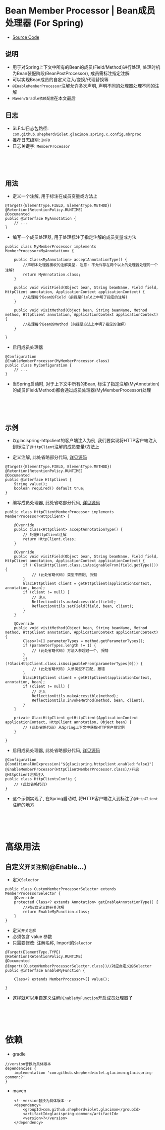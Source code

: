 # Bean Member Processor | Bean成员处理器 (For Spring)

* [Source Code](https://github.com/shepherdviolet/glacimon/tree/master/glacispring-common/src/main/java/com/github/shepherdviolet/glacimon/spring/x/config/mbrproc)

## 说明

* 用于对Spring上下文中所有的Bean的成员(Field/Method)进行处理, 处理时机为Bean装配阶段(BeanPostProcessor), 成员需标注指定注解
* 可以实现Bean成员的自定义注入/变换/代理替换等
* `@EnableMemberProcessor`注解允许多次声明, 声明不同的处理器处理不同的注解
* `Maven/Gradle依赖配置`在本文最后

## 日志

* SLF4J日志包路径: `com.github.shepherdviolet.glacimon.spring.x.config.mbrproc`
* 推荐日志级别: `INFO`
* 日志关键字: `MemberProcessor`

<br>
<br>
<br>

## 用法

* 定义一个注解, 用于标注在成员变量或方法上

```text
@Target({ElementType.FIELD, ElementType.METHOD})
@Retention(RetentionPolicy.RUNTIME)
@Documented
public @interface MyAnnotation {
    // ...
}
```

* 编写一个成员处理器, 用于处理标注了指定注解的成员变量或方法

```text
public class MyMemberProcessor implements MemberProcessor<MyAnnotation> {

    public Class<MyAnnotation> acceptAnnotationType() {
        //声明本处理器接收的注解类型. 注意: 不允许存在两个以上的处理器处理同一个注解!
        return MyAnnotation.class;
    }

    public void visitField(Object bean, String beanName, Field field, HttpClient annotation, ApplicationContext applicationContext) {
        //处理每个Bean的Field (前提是Field上申明了指定的注解)
    }

    public void visitMethod(Object bean, String beanName, Method method, HttpClient annotation, ApplicationContext applicationContext) {
        //处理每个Bean的Method (前提是方法上申明了指定的注解)
    }

}
```

* 启用成员处理器

```text
@Configuration
@EnableMemberProcessor(MyMemberProcessor.class)
public class MyConfiguration {
    // ...
}
```

* 当Spring启动时, 对于上下文中所有的Bean, 标注了指定注解(MyAnnotation)的成员(Field/Method)都会通过成员处理器(MyMemberProcessor)处理

<br>
<br>
<br>

## 示例

* 以glacispring-httpclient的客户端注入为例, 我们要实现将HTTP客户端注入到标注了`@HttpClient`注解的成员变量/方法上

* 定义注解, 此处省略部分代码, [详见源码](https://github.com/shepherdviolet/glacimon/blob/master/glacispring-httpclient/src/main/java/com/github/shepherdviolet/glacimon/spring/x/net/loadbalance/springboot/autowired/HttpClient.java)

```text
@Target({ElementType.FIELD, ElementType.METHOD})
@Retention(RetentionPolicy.RUNTIME)
@Documented
public @interface HttpClient {
    String value();
    boolean required() default true;
}
```

* 编写成员处理器, 此处省略部分代码, [详见源码](https://github.com/shepherdviolet/glacimon/blob/master/glacispring-httpclient/src/main/java/com/github/shepherdviolet/glacimon/spring/x/net/loadbalance/springboot/autowired/HttpClientMemberProcessor.java)

```text
public class HttpClientMemberProcessor implements MemberProcessor<HttpClient> {

    @Override
    public Class<HttpClient> acceptAnnotationType() {
        // 处理HttpClient注解
        return HttpClient.class;
    }

    @Override
    public void visitField(Object bean, String beanName, Field field, HttpClient annotation, ApplicationContext applicationContext) {
        if (!GlaciHttpClient.class.isAssignableFrom(field.getType())) {
            // (此处省略代码) 类型不匹配, 报错
        }
        GlaciHttpClient client = getHttpClient(applicationContext, annotation, bean);
        if (client != null) {
            // 注入
            ReflectionUtils.makeAccessible(field);
            ReflectionUtils.setField(field, bean, client);
        }
    }

    @Override
    public void visitMethod(Object bean, String beanName, Method method, HttpClient annotation, ApplicationContext applicationContext) {
        Class<?>[] parameterTypes = method.getParameterTypes();
        if (parameterTypes.length != 1) {
            // (此处省略代码) 方法入参超过一个, 报错
        }
        if (!GlaciHttpClient.class.isAssignableFrom(parameterTypes[0])) {
            // (此处省略代码) 入参类型不匹配, 报错
        }
        GlaciHttpClient client = getHttpClient(applicationContext, annotation, bean);
        if (client != null) {
            // 注入
            ReflectionUtils.makeAccessible(method);
            ReflectionUtils.invokeMethod(method, bean, client);
        }
    }

    private GlaciHttpClient getHttpClient(ApplicationContext applicationContext, HttpClient annotation, Object bean) {
        // (此处省略代码) 从Spring上下文中获取HTTP客户端实例
    }

}
```

* 启用成员处理器, 此处省略部分代码, [详见源码](https://github.com/shepherdviolet/glacimon/blob/master/glacispring-httpclient/src/main/java/com/github/shepherdviolet/glacimon/spring/x/net/loadbalance/springboot/autoconfig/HttpClientsConfig.java)

```text
@Configuration
@ConditionalOnExpression("${glacispring.httpclient.enabled:false}")
@EnableMemberProcessor(HttpClientMemberProcessor.class)//开启@HttpClient注解注入
public class HttpClientsConfig {
    // (此处省略代码)
}
```

* 这个示例实现了, 在Spring启动时, 将HTTP客户端注入到标注了`@HttpClient`注解的地方

<br>
<br>
<br>

# 高级用法

## 自定义`开关注解`(@Enable...)

* 定义`Selector`

```text
public class CustomMemberProcessorSelector extends MemberProcessorSelector {
    @Override
    protected Class<? extends Annotation> getEnableAnnotationType() {
        //对应自定义的开关注解
        return EnableMyFunction.class;
    }
}
```

* 定义`开关注解`
* 必须包含 value 参数
* 只需要修改: 注解名称, Import的`Selector`

```text
@Target(ElementType.TYPE)
@Retention(RetentionPolicy.RUNTIME)
@Documented
@Import({CustomMemberProcessorSelector.class})//对应自定义的Selector
public @interface EnableMyFunction {

    Class<? extends MemberProcessor>[] value();

}

```

* 这样就可以用自定义注解`@EnableMyFunction`开启成员处理器了

<br>
<br>
<br>

# 依赖

* gradle

```text
//version替换为具体版本
dependencies {
    implementation 'com.github.shepherdviolet.glacimon:glacispring-common:?'
}
```

* maven

```maven
    <!--version替换为具体版本-->
    <dependency>
        <groupId>com.github.shepherdviolet.glacimon</groupId>
        <artifactId>glacispring-common</artifactId>
        <version>?</version>
    </dependency>
```
